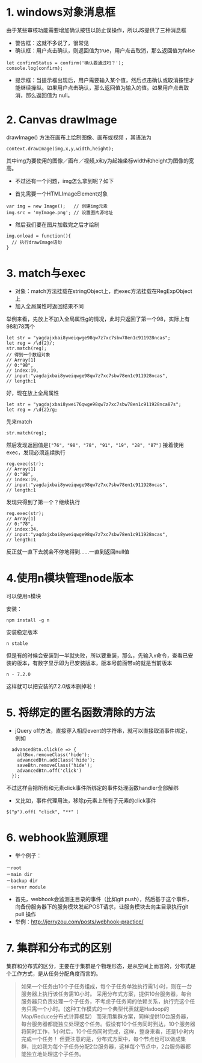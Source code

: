 # 1. windows对象消息框
由于某些审核功能需要增加确认按钮以防止误操作，所以JS提供了三种消息框
* 警告框：这就不多说了，很常见
* 确认框：用户点击确认，则返回值为true，用户点击取消，那么返回值为false
```
let confirmStatus = confirm('确认要通过吗？');
console.log(confirm);
```
* 提示框：当提示框出现后，用户需要输入某个值，然后点击确认或取消按钮才能继续操纵。如果用户点击确认，那么返回值为输入的值。如果用户点击取消，那么返回值为 null。

# 2. Canvas drawImage
drawImage() 方法在画布上绘制图像、画布或视频
，其语法为
```
context.drawImage(img,x,y,width,height);
```

其中img为要使用的图像／画布／视频,x和y为起始坐标width和height为图像的宽高。

* 不过还有一个问题，img怎么拿到呢？如下

* 首先需要一个HTMLImageElement对象
```
var img = new Image();   // 创建img元素
img.src = 'myImage.png'; // 设置图片源地址
```
* 然后我们要在图片加载完之后才绘制
```
img.onload = function(){
  // 执行drawImage语句
}
```

# 3. match与exec
* 对象：match方法挂载在stringObject上，而exec方法挂载在RegExpObject上
* 加入全局属性时返回结果不同

举例来看，先放上不加入全局属性g的情况，此时只返回了第一个98，实际上有98和78两个
```
let str = "yagdajxbai8yweiqwge98qw7z7xc7sbw78en1c911928ncas";
let reg = /\d{2}/;
str.match(reg);
// 得到一个数组对象
// Array[1]
// 0:"98",
// index:19,
// input:"yagdajxbai8yweiqwge98qw7z7xc7sbw78en1c911928ncas",
// length:1

```
好，现在放上全局属性
```
let str = "yagdajxbai8ywei76qwge98qw7z7xc7sbw78en1c911928nca87s";
let reg = /\d{2}/g;
```
先来match
```
str.match(reg);
```
然后发现返回值是`["76", "98", "78", "91", "19", "28", "87"]`
接着使用exec，发现必须连续执行
```
reg.exec(str); 
// Array[1]
// 0:"98",
// index:19,
// input:"yagdajxbai8yweiqwge98qw7z7xc7sbw78en1c911928ncas",
// length:1
```
发现只得到了第一个？继续执行
```
reg.exec(str); 
// Array[1]
// 0:"78",
// index:34,
// input:"yagdajxbai8yweiqwge98qw7z7xc7sbw78en1c911928ncas",
// length:1
```
反正就一直下去就会不停地得到……一直到返回null值

# 4.使用n模块管理node版本
可以使用n模块  

安装：
```
npm install -g n
```
安装稳定版本 
```
n stable
```
但是有的时候会安装到一半就失败，所以要重装，那么，先输入`n`命令，查看已安装的版本，有数字显示即为已安装版本，版本号前面带`o`的就是当前版本
```
n - 7.2.0
```
这样就可以把安装的7.2.0版本删掉啦！

# 5. 将绑定的匿名函数清除的方法
  * jQuery off方法，直接穿入相应event的字符串，就可以直接取消事件绑定，例如
```
  advancedBtn.click(e => {
    altBox.removeClass('hide');
    advancedBtn.addClass('hide');
    saveBtn.removeClass('hide');
    advancedBtn.off('click')
  });
```
不过这样会把所有和元素click事件所绑定的事件处理函数handler全部解绑

  * 又比如，事件代理用法，移除p元素上所有子元素的click事件
```
$("p").off( "click", "**" )
```

# 6. webhook监测原理
  * 举个例子：
```
－root
－main dir
－backup dir
－server module
```
  * 首先，webhook会监测主目录的事件（比如git push），然后基于这个事件，向备份服务器下的服务模块发起POST请求，让服务模块去向主目录执行git pull 操作
  * 举例：http://jerryzou.com/posts/webhook-practice/

# 7. 集群和分布式的区别
集群和分布式的区分，主要在于集群是个物理形态，是从空间上而言的，分布式是个工作方式，是从任务分配角度而言的。
> 如果一个任务由10个子任务组成，每个子任务单独执行需1小时，则在一台服务器上执行该任务需10小时。
> 采用分布式方案，提供10台服务器，每台服务器只负责处理一个子任务，不考虑子任务间的依赖关系，执行完这个任务只需一个小时。(这种工作模式的一个典型代表就是Hadoop的Map/Reduce分布式计算模型）
> 而采用集群方案，同样提供10台服务器，每台服务器都能独立处理这个任务。假设有10个任务同时到达，10个服务器将同时工作，1小时后，10个任务同时完成，这样，整身来看，还是1小时内完成一个任务！
> 但要注意的是，分布式方案中，每个节点也可以做成集群，比如我为每个子任务分配2台服务器，这样每个节点中，2台服务器都能独立地处理这个子任务。

